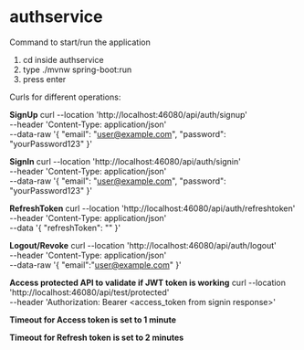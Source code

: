 # authservice


Command to start/run the application
1) cd inside authservice
2) type ./mvnw spring-boot:run
3) press enter


Curls for different operations:

**SignUp**
curl --location 'http://localhost:46080/api/auth/signup' \
--header 'Content-Type: application/json' \
--data-raw '{
  "email": "user@example.com",
  "password": "yourPassword123"
}'

**SignIn**
curl --location 'http://localhost:46080/api/auth/signin' \
--header 'Content-Type: application/json' \
--data-raw '{
  "email": "user@example.com",
  "password": "yourPassword123"
}'

**RefreshToken**
curl --location 'http://localhost:46080/api/auth/refreshtoken' \
--header 'Content-Type: application/json' \
--data '{
    "refreshToken": "<refreshToken from signin response>"
}'

**Logout/Revoke**
curl --location 'http://localhost:46080/api/auth/logout' \
--header 'Content-Type: application/json' \
--data-raw '{
    "email":"user@example.com"
}'

**Access protected API to validate if JWT token is working**
curl --location 'http://localhost:46080/api/test/protected' \
--header 'Authorization: Bearer <access_token from signin response>'



**Timeout for Access token is set to 1 minute**

**Timeout for Refresh token is set to 2 minutes**
